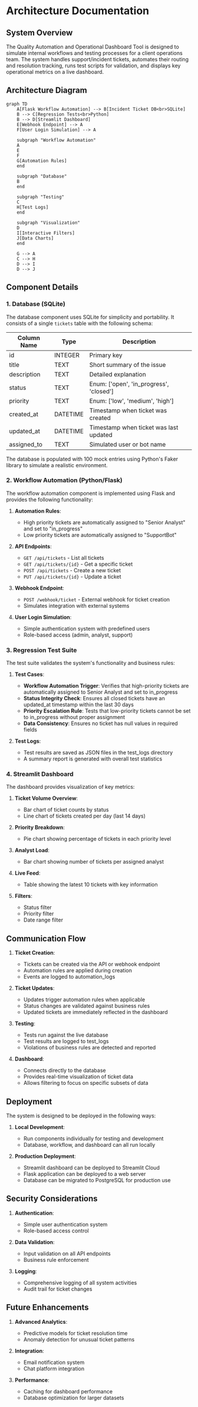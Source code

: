 # Architecture Documentation

## System Overview

The Quality Automation and Operational Dashboard Tool is designed to simulate internal workflows and testing processes for a client operations team. The system handles support/incident tickets, automates their routing and resolution tracking, runs test scripts for validation, and displays key operational metrics on a live dashboard.

## Architecture Diagram

```mermaid
graph TD
    A[Flask Workflow Automation] --> B[Incident Ticket DB<br>SQLite]
    B --> C[Regression Tests<br>Python]
    B --> D[Streamlit Dashboard]
    E[Webhook Endpoint] --> A
    F[User Login Simulation] --> A
    
    subgraph "Workflow Automation"
    A
    E
    F
    G[Automation Rules]
    end
    
    subgraph "Database"
    B
    end
    
    subgraph "Testing"
    C
    H[Test Logs]
    end
    
    subgraph "Visualization"
    D
    I[Interactive Filters]
    J[Data Charts]
    end
    
    G --> A
    C --> H
    D --> I
    D --> J
```

## Component Details

### 1. Database (SQLite)

The database component uses SQLite for simplicity and portability. It consists of a single `tickets` table with the following schema:

| Column Name | Type    | Description                                |
|-------------|---------|--------------------------------------------|
| id          | INTEGER | Primary key                                |
| title       | TEXT    | Short summary of the issue                 |
| description | TEXT    | Detailed explanation                       |
| status      | TEXT    | Enum: ['open', 'in_progress', 'closed']    |
| priority    | TEXT    | Enum: ['low', 'medium', 'high']            |
| created_at  | DATETIME| Timestamp when ticket was created          |
| updated_at  | DATETIME| Timestamp when ticket was last updated     |
| assigned_to | TEXT    | Simulated user or bot name                 |

The database is populated with 100 mock entries using Python's Faker library to simulate a realistic environment.

### 2. Workflow Automation (Python/Flask)

The workflow automation component is implemented using Flask and provides the following functionality:

1. **Automation Rules**:
   - High priority tickets are automatically assigned to "Senior Analyst" and set to "in_progress"
   - Low priority tickets are automatically assigned to "SupportBot"

2. **API Endpoints**:
   - `GET /api/tickets` - List all tickets
   - `GET /api/tickets/{id}` - Get a specific ticket
   - `POST /api/tickets` - Create a new ticket
   - `PUT /api/tickets/{id}` - Update a ticket

3. **Webhook Endpoint**:
   - `POST /webhook/ticket` - External webhook for ticket creation
   - Simulates integration with external systems

4. **User Login Simulation**:
   - Simple authentication system with predefined users
   - Role-based access (admin, analyst, support)

### 3. Regression Test Suite

The test suite validates the system's functionality and business rules:

1. **Test Cases**:
   - **Workflow Automation Trigger**: Verifies that high-priority tickets are automatically assigned to Senior Analyst and set to in_progress
   - **Status Integrity Check**: Ensures all closed tickets have an updated_at timestamp within the last 30 days
   - **Priority Escalation Rule**: Tests that low-priority tickets cannot be set to in_progress without proper assignment
   - **Data Consistency**: Ensures no ticket has null values in required fields

2. **Test Logs**:
   - Test results are saved as JSON files in the test_logs directory
   - A summary report is generated with overall test statistics

### 4. Streamlit Dashboard

The dashboard provides visualization of key metrics:

1. **Ticket Volume Overview**:
   - Bar chart of ticket counts by status
   - Line chart of tickets created per day (last 14 days)

2. **Priority Breakdown**:
   - Pie chart showing percentage of tickets in each priority level

3. **Analyst Load**:
   - Bar chart showing number of tickets per assigned analyst

4. **Live Feed**:
   - Table showing the latest 10 tickets with key information

5. **Filters**:
   - Status filter
   - Priority filter
   - Date range filter

## Communication Flow

1. **Ticket Creation**:
   - Tickets can be created via the API or webhook endpoint
   - Automation rules are applied during creation
   - Events are logged to automation_logs

2. **Ticket Updates**:
   - Updates trigger automation rules when applicable
   - Status changes are validated against business rules
   - Updated tickets are immediately reflected in the dashboard

3. **Testing**:
   - Tests run against the live database
   - Test results are logged to test_logs
   - Violations of business rules are detected and reported

4. **Dashboard**:
   - Connects directly to the database
   - Provides real-time visualization of ticket data
   - Allows filtering to focus on specific subsets of data

## Deployment

The system is designed to be deployed in the following ways:

1. **Local Development**:
   - Run components individually for testing and development
   - Database, workflow, and dashboard can all run locally

2. **Production Deployment**:
   - Streamlit dashboard can be deployed to Streamlit Cloud
   - Flask application can be deployed to a web server
   - Database can be migrated to PostgreSQL for production use

## Security Considerations

1. **Authentication**:
   - Simple user authentication system
   - Role-based access control

2. **Data Validation**:
   - Input validation on all API endpoints
   - Business rule enforcement

3. **Logging**:
   - Comprehensive logging of all system activities
   - Audit trail for ticket changes

## Future Enhancements

1. **Advanced Analytics**:
   - Predictive models for ticket resolution time
   - Anomaly detection for unusual ticket patterns

2. **Integration**:
   - Email notification system
   - Chat platform integration

3. **Performance**:
   - Caching for dashboard performance
   - Database optimization for larger datasets
